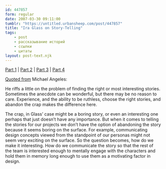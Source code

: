 ```yaml
---
id: 447857
form: regular
date: 2007-03-30 09:11:00
tumblr: "https://untitled.urbansheep.com/post/447857"
title: "Ira Glass on Story-Telling"
tags:
    - post
    - рассказывание историй
    - ссылки
    - цитаты
layout: post-text.njk
---
```


<p><a href="http://www.youtube.com/watch?v=n7KQ4vkiNUk&amp;eurl=">Part 1</a> | <a href="http://www.youtube.com/watch?v=3qmtwa1yZRM&amp;mode=related&amp;search=">Part 2</a> | <a href="http://www.youtube.com/watch?v=-hidvElQ0xE&amp;mode=related&amp;search=">Part 3</a> | <a href="http://www.youtube.com/watch?v=9blgOboiGMQ&amp;mode=related&amp;search=">Part 4</a></p>

<p><a href="http://urlgreyhot.com/personal/weblog/ira_glass_on_storytelling">Quoted from</a> Michael Angeles:</p>

<p>He riffs a little on the problem of finding the right or most interesting stories. Sometimes the anecdote can be wonderful, but there may be no reason to care. Experience, and the ability to be ruthless, choose the right stories, and abandon the crap makes the difference here.</p>

<p>The crap, in Glass&rsquo; case might be a boring story, or even an interesting one perhaps that just doesn&rsquo;t have any importance. But when it comes to telling the stories for our projects we don&rsquo;t have the option of abandoning the story because it seems boring on the surface. For example, communicating design concepts viewed from the standpoint of our personas might not seem very exciting on the surface. So the question becomes, how do we make it interesting. How do we communicate the story so that the rest of the team is interested enough to mentally engage with the characters and hold them in memory long enough to use them as a motivating factor in design.</p>

